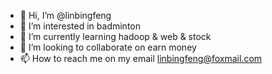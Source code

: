 - 👋 Hi, I’m @linbingfeng
- 👀 I’m interested in badminton
- 🌱 I’m currently learning hadoop & web & stock
- 💞️ I’m looking to collaborate on earn money
- 📫 How to reach me on my email linbingfeng@foxmail.com

<!---
linbingfeng/linbingfeng is a ✨ special ✨ repository because its `README.md` (this file) appears on your GitHub profile.
You can click the Preview link to take a look at your changes.
--->

